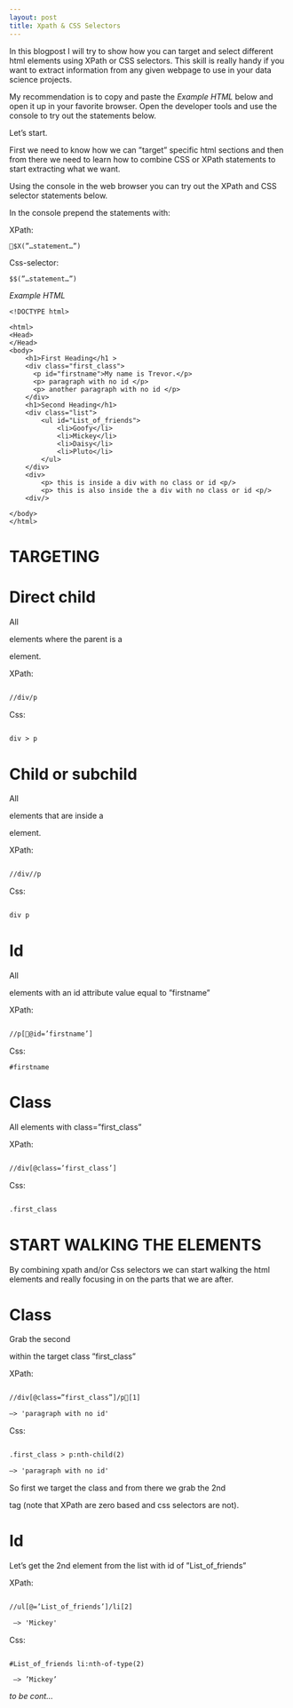```yaml
---
layout: post
title: Xpath & CSS Selectors
---
```


In this blogpost I will try to show how you can target and select different html elements using XPath or CSS selectors. This skill is really handy if you want to extract information from any given webpage to use in your data science projects.

My recommendation is to copy and paste the *Example HTML* below and open it up in your favorite browser. Open the developer tools and use the console to try out the statements below.

Let’s start.

First we need to know how we can ”target” specific html sections and then from there we need to learn how to combine CSS or XPath statements to start extracting what we want.

Using the console in the web browser you can try out the XPath and CSS selector statements below.

In the console prepend the statements with:

XPath: 
```
$X(”…statement…”)
```

Css-selector:
```
$$(”…statement…”) 
```

*Example HTML*

```
<!DOCTYPE html>

<html>
<Head>
</Head>
<body>
	<h1>First Heading</h1 >
	<div class="first_class">
	  <p id="firstname">My name is Trevor.</p>
	  <p> paragraph with no id </p>
	  <p> another paragraph with no id </p>
	</div>
	<h1>Second Heading</h1>
	<div class="list">
		<ul id="List_of_friends">
			<li>Goofy</li>
			<li>Mickey</li>
			<li>Daisy</li>
			<li>Pluto</li>
		</ul> 
	</div>	
	<div>
		<p> this is inside a div with no class or id <p/>
		<p> this is also inside the a div with no class or id <p/>	
	<div/>
	
</body>
</html>
```

# TARGETING

# Direct child

All <p> elements where the parent is a <div> element.

XPath: 
```html

//div/p
```

Css:
```html

div > p
```

# Child or subchild

All <p> elements that are inside a <div> element.

XPath:
```html

//div//p
```

Css:
```html

div p
```


# Id

All <p> elements with an id attribute value equal to ”firstname”

XPath:
```html

//p[@id=’firstname’]
```

Css:
```
#firstname
```
# Class

All elements with class=”first_class”

XPath:
```html

//div[@class=’first_class’]
```

Css:
```html

.first_class
```

# START WALKING THE ELEMENTS

By combining xpath and/or Css selectors we can start walking the html elements and really focusing in on the parts that we are after.

# Class

Grab the second <p> within the target class ”first_class”

XPath:
```html

//div[@class=”first_class”]/p[1]

—> 'paragraph with no id'
```

Css:
```html

.first_class > p:nth-child(2)

—> 'paragraph with no id'
```

So first we target the class and from there we grab the 2nd <p> tag (note that XPath are zero based and css selectors are not).

# Id

Let’s get the 2nd element from the list with id of ”List_of_friends”

XPath:
```html

//ul[@=’List_of_friends’]/li[2]

 —> 'Mickey'
```

Css:
```

#List_of_friends li:nth-of-type(2)

 —> ’Mickey’
```


*to be cont…*
















